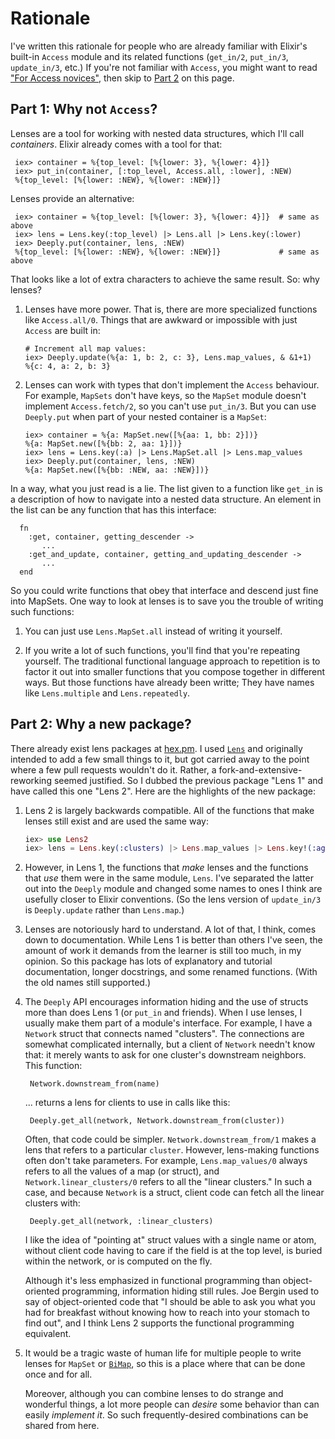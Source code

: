 # Rationale

I've written this rationale for people who are already familiar with
Elixir's built-in `Access` module and its related functions
(`get_in/2`, `put_in/3`, `update_in/3`, etc.) If you're not familiar
with `Access`, you might want to read ["For Access novices"](for_access_novices.html), then
skip to [Part 2](#part-2-why-a-new-package) on this page.

## Part 1: Why not `Access`?

Lenses are a tool for working with nested data structures, which I'll
call *containers*. Elixir already comes with a tool for that:

     iex> container = %{top_level: [%{lower: 3}, %{lower: 4}]}
     iex> put_in(container, [:top_level, Access.all, :lower], :NEW)
     %{top_level: [%{lower: :NEW}, %{lower: :NEW}]}

Lenses provide an alternative:

     iex> container = %{top_level: [%{lower: 3}, %{lower: 4}]}  # same as above
     iex> lens = Lens.key(:top_level) |> Lens.all |> Lens.key(:lower)
     iex> Deeply.put(container, lens, :NEW)
     %{top_level: [%{lower: :NEW}, %{lower: :NEW}]}             # same as above

That looks like a lot of extra characters to achieve the same result. So: why lenses?

1. Lenses have more power. That is, there are more specialized functions like
   `Access.all/0`. Things that are awkward or impossible with just `Access`
   are built in:
   
       # Increment all map values:
       iex> Deeply.update(%{a: 1, b: 2, c: 3}, Lens.map_values, & &1+1)
       %{c: 4, a: 2, b: 3}

2. Lenses can work with types that don't implement the `Access` behaviour. For example,
   `MapSets` don't have keys, so the `MapSet` module doesn't implement `Access.fetch/2`, so you can't
   use `put_in/3`. But you can use `Deeply.put` when part of your nested container is a `MapSet`:
   
       iex> container = %{a: MapSet.new([%{aa: 1, bb: 2}])}
       %{a: MapSet.new([%{bb: 2, aa: 1}])}
       iex> lens = Lens.key(:a) |> Lens.MapSet.all |> Lens.map_values
       iex> Deeply.put(container, lens, :NEW)
       %{a: MapSet.new([%{bb: :NEW, aa: :NEW}])}
   
In a way, what you just read is a lie. The list given to a function
like `get_in` is a description of how to navigate into a nested data
structure. An element in the list can be any function that has this interface:

      fn
        :get, container, getting_descender ->
           ...
        :get_and_update, container, getting_and_updating_descender ->
           ...
      end

So you could write functions that obey that interface and descend just
fine into MapSets. One way to look at lenses is to save you the
trouble of writing such functions:

1. You can just use `Lens.MapSet.all` instead of writing it yourself.

2. If you write a lot of such functions, you'll find that you're
   repeating yourself. The traditional functional language approach to
   repetition is to factor it out into smaller functions that you
   compose together in different ways. But those functions have already been writte;
   They have names like `Lens.multiple` and `Lens.repeatedly`.


## Part 2: Why a new package?

There already exist lens packages at
[hex.pm](https://hex.pm/packages?search=lens&sort=recent_downloads). I
used [`Lens`](https://hexdocs.pm/lens/readme.html) and originally
intended to add a few small things to it, but got carried away to the
point where a few pull requests wouldn't do it. Rather, a
fork-and-extensive-reworking seemed justified. So I dubbed the
previous package "Lens 1" and have called this one "Lens 2". Here are the
highlights of the new package:

1. Lens 2 is largely backwards compatible. All of the functions that
   make lenses still exist and are used the same way:
   
   
   ```elixir
   iex> use Lens2
   iex> lens = Lens.key(:clusters) |> Lens.map_values |> Lens.key!(:age)
   ```

3. However, in Lens 1, the functions that *make* lenses and the functions that
   *use* them were in the same module, `Lens`. I've separated the latter out into
   the `Deeply` module and changed some names to ones I think are
   usefully closer to Elixir conventions. (So the lens version of
   `update_in/3` is `Deeply.update` rather than `Lens.map`.)
   
1. Lenses are notoriously hard to understand. A lot of that, I think,
   comes down to documentation. While Lens 1 is better
   than others I've seen, the amount of work it demands from the
   learner is still too much, in my opinion.
   So this package has lots of explanatory and tutorial documentation, longer docstrings,
   and some renamed functions. (With the old names still supported.)
   
3. The `Deeply` API encourages information hiding and the use of structs
   more than does Lens 1 (or `put_in` and friends). When I use
   lenses, I usually make them part of a module's interface. For
   example, I have a `Network` struct that connects named
   "clusters". The connections are somewhat complicated internally,
   but a client of `Network` needn't know that: it merely wants to
   ask for one cluster's downstream neighbors. This function:
   
        Network.downstream_from(name)
   
   ... returns a lens for clients to use in calls like this:
   
        Deeply.get_all(network, Network.downstream_from(cluster))
        
   Often, that code could be simpler. `Network.downstream_from/1`
   makes a lens that refers to a particular `cluster`. However,
   lens-making functions often don't take parameters. For example, `Lens.map_values/0`
   always refers to all the values of a map (or struct), and
   `Network.linear_clusters/0` refers to all the "linear clusters." In such a case, and
   because `Network` is a struct, client code can fetch all the linear clusters with:
   
        Deeply.get_all(network, :linear_clusters)
        
   I like the idea of "pointing at" struct values with a single name or atom, without
   client code having to care if the field is at the top level, is buried within the
   network, or is computed on the fly. 
   
   Although it's less emphasized in
   functional programming than object-oriented programming, information hiding still rules. Joe Bergin
   used to say of object-oriented code that "I should be able to ask
   you what you had for breakfast without knowing how to reach into
   your stomach to find out", and I think Lens 2 supports the
   functional programming equivalent.
   
   
4. It would be a tragic waste of human life for multiple people to
   write lenses for `MapSet` or
   [`BiMap`]([`BiMap`](https://hexdocs.pm/bimap/readme.html)), so this
   is a place where that can be done once and for all.
   
   Moreover, although you can combine lenses to do strange and wonderful things,
   a lot more people can *desire* some behavior than can easily *implement it*. So
   such frequently-desired combinations can be shared from here.
